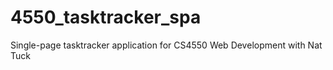 # 4550_tasktracker_spa
Single-page tasktracker application for CS4550 Web Development with Nat Tuck
